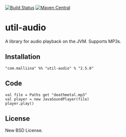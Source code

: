 [![Build Status](https://travis-ci.org/malliina/util-audio.svg?branch=master)](https://travis-ci.org/malliina/util-audio)
[![Maven Central](https://img.shields.io/maven-central/v/com.malliina/util-audio_2.11.svg)](https://search.maven.org/#search%7Cga%7C1%7Cg%3A%22com.malliina%22%20AND%20a%3A%22util-audio_2.11%22)

# util-audio

A library for audio playback on the JVM. Supports MP3s.

## Installation

    "com.malliina" %% "util-audio" % "2.5.0"

## Code

    val file = Paths get "deathmetal.mp3"
    val player = new JavaSoundPlayer(file)
    player.play()

## License

New BSD License.
